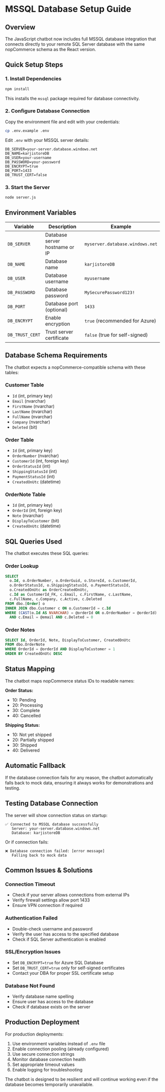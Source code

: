 # MSSQL Database Setup Guide

## Overview

The JavaScript chatbot now includes full MSSQL database integration that connects directly to your remote SQL Server database with the same nopCommerce schema as the React version.

## Quick Setup Steps

### 1. Install Dependencies
```bash
npm install
```

This installs the `mssql` package required for database connectivity.

### 2. Configure Database Connection

Copy the environment file and edit with your credentials:
```bash
cp .env.example .env
```

Edit `.env` with your MSSQL server details:
```env
DB_SERVER=your-server.database.windows.net
DB_NAME=karjistoreDB
DB_USER=your-username
DB_PASSWORD=your-password
DB_ENCRYPT=true
DB_PORT=1433
DB_TRUST_CERT=false
```

### 3. Start the Server
```bash
node server.js
```

## Environment Variables

| Variable | Description | Example |
|----------|-------------|---------|
| `DB_SERVER` | Database server hostname or IP | `myserver.database.windows.net` |
| `DB_NAME` | Database name | `karjistoreDB` |
| `DB_USER` | Database username | `myusername` |
| `DB_PASSWORD` | Database password | `MySecurePassword123!` |
| `DB_PORT` | Database port (optional) | `1433` |
| `DB_ENCRYPT` | Enable encryption | `true` (recommended for Azure) |
| `DB_TRUST_CERT` | Trust server certificate | `false` (true for self-signed) |

## Database Schema Requirements

The chatbot expects a nopCommerce-compatible schema with these tables:

### Customer Table
- `Id` (int, primary key)
- `Email` (nvarchar)
- `FirstName` (nvarchar) 
- `LastName` (nvarchar)
- `FullName` (nvarchar)
- `Company` (nvarchar)
- `Deleted` (bit)

### Order Table  
- `Id` (int, primary key)
- `OrderNumber` (nvarchar)
- `CustomerId` (int, foreign key)
- `OrderStatusId` (int)
- `ShippingStatusId` (int)
- `PaymentStatusId` (int)
- `CreatedOnUtc` (datetime)

### OrderNote Table
- `Id` (int, primary key)
- `OrderId` (int, foreign key)
- `Note` (nvarchar)
- `DisplayToCustomer` (bit)
- `CreatedOnUtc` (datetime)

## SQL Queries Used

The chatbot executes these SQL queries:

### Order Lookup
```sql
SELECT 
  o.Id, o.OrderNumber, o.OrderGuid, o.StoreId, o.CustomerId,
  o.OrderStatusId, o.ShippingStatusId, o.PaymentStatusId,
  o.CreatedOnUtc as OrderCreatedOnUtc,
  c.Id as CustomerId_FK, c.Email, c.FirstName, c.LastName, 
  c.FullName, c.Company, c.Active, c.Deleted
FROM dbo.[Order] o
INNER JOIN dbo.Customer c ON o.CustomerId = c.Id
WHERE (CAST(o.Id AS NVARCHAR) = @orderId OR o.OrderNumber = @orderId)
  AND c.Email = @email AND c.Deleted = 0
```

### Order Notes
```sql
SELECT Id, OrderId, Note, DisplayToCustomer, CreatedOnUtc
FROM dbo.OrderNote
WHERE OrderId = @orderId AND DisplayToCustomer = 1
ORDER BY CreatedOnUtc DESC
```

## Status Mapping

The chatbot maps nopCommerce status IDs to readable names:

**Order Status:**
- 10: Pending
- 20: Processing  
- 30: Complete
- 40: Cancelled

**Shipping Status:**
- 10: Not yet shipped
- 20: Partially shipped
- 30: Shipped
- 40: Delivered

## Automatic Fallback

If the database connection fails for any reason, the chatbot automatically falls back to mock data, ensuring it always works for demonstrations and testing.

## Testing Database Connection

The server will show connection status on startup:

```
✅ Connected to MSSQL database successfully
   Server: your-server.database.windows.net
   Database: karjistoreDB
```

Or if connection fails:
```
❌ Database connection failed: [error message]
   Falling back to mock data
```

## Common Issues & Solutions

### Connection Timeout
- Check if your server allows connections from external IPs
- Verify firewall settings allow port 1433
- Ensure VPN connection if required

### Authentication Failed
- Double-check username and password
- Verify the user has access to the specified database
- Check if SQL Server authentication is enabled

### SSL/Encryption Issues
- Set `DB_ENCRYPT=true` for Azure SQL Database
- Set `DB_TRUST_CERT=true` only for self-signed certificates
- Contact your DBA for proper SSL certificate setup

### Database Not Found
- Verify database name spelling
- Ensure user has access to the database
- Check if database exists on the server

## Production Deployment

For production deployments:

1. Use environment variables instead of `.env` file
2. Enable connection pooling (already configured)
3. Use secure connection strings
4. Monitor database connection health
5. Set appropriate timeout values
6. Enable logging for troubleshooting

The chatbot is designed to be resilient and will continue working even if the database becomes temporarily unavailable.